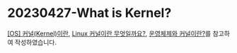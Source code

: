 # 20230427-What is Kernel?
[[OS] 커널(Kernel)이란](https://minkwon4.tistory.com/295), [Linux 커널이란 무엇일까요?](https://www.redhat.com/ko/topics/linux/what-is-the-linux-kernel), [운영체제와 커널이란?](https://goodmilktea.tistory.com/23)를 참고하여 작성하였습니다.

